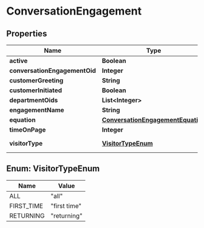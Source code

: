 

# ConversationEngagement


## Properties

| Name | Type | Description | Notes |
|------------ | ------------- | ------------- | -------------|
|**active** | **Boolean** |  |  [optional] |
|**conversationEngagementOid** | **Integer** |  |  [optional] |
|**customerGreeting** | **String** |  |  [optional] |
|**customerInitiated** | **Boolean** |  |  [optional] |
|**departmentOids** | **List&lt;Integer&gt;** |  |  [optional] |
|**engagementName** | **String** |  |  [optional] |
|**equation** | [**ConversationEngagementEquation**](ConversationEngagementEquation.md) |  |  [optional] |
|**timeOnPage** | **Integer** |  |  [optional] |
|**visitorType** | [**VisitorTypeEnum**](#VisitorTypeEnum) | The type of visitor |  [optional] |



## Enum: VisitorTypeEnum

| Name | Value |
|---- | -----|
| ALL | &quot;all&quot; |
| FIRST_TIME | &quot;first time&quot; |
| RETURNING | &quot;returning&quot; |



